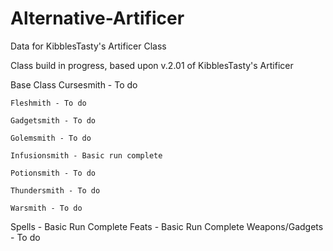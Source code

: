 # Alternative-Artificer
Data for KibblesTasty's Artificer Class

Class build in progress, based upon v.2.01 of KibblesTasty's Artificer

Base Class
	Cursesmith - To do
  
	Fleshmith - To do

	Gadgetsmith - To do
  
	Golemsmith - To do
  
	Infusionsmith - Basic run complete
  
	Potionsmith - To do
  
	Thundersmith - To do
  
	Warsmith - To do
  
Spells - Basic Run Complete
Feats - Basic Run Complete
Weapons/Gadgets - To do

